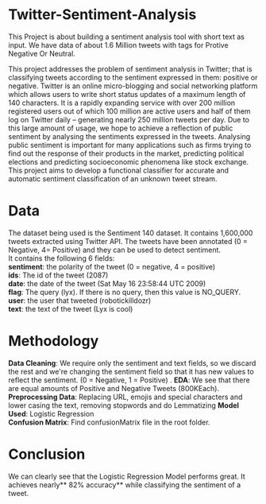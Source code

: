 # Twitter-Sentiment-Analysis
This Project is about building a sentiment analysis tool with short text as input.
We have data of about 1.6 Million tweets with tags for Protive Negative Or Neutral.

This project addresses the problem of sentiment analysis in Twitter; that is classifying
tweets according to the sentiment expressed in them: positive or negative. Twitter is
an online micro-blogging and social networking platform which allows users to write
short status updates of a maximum length of 140 characters. It is a rapidly expanding
service with over 200 million registered users out of which 100 million are active
users and half of them log on Twitter daily – generating nearly 250 million
tweets per day. Due to this large amount of usage, we hope to achieve a reflection of
public sentiment by analysing the sentiments expressed in the tweets. Analysing 
public sentiment is important for many applications such as firms trying to find out
the response of their products in the market, predicting political elections and
predicting socioeconomic phenomena like stock exchange. This project aims
to develop a functional classifier for accurate and automatic sentiment classification
of an unknown tweet stream.

# Data
The dataset being used is the Sentiment 140 dataset. It contains 1,600,000 tweets extracted using  Twitter API.
The tweets have been annotated (0 =  Negative, 4= Positive) and they can be used to detect sentiment.  
It contains the following 6 fields:  
**sentiment**: the polarity of the tweet (0 = negative, 4 = positive)  
**ids**: The id of the tweet (2087)  
**date**: the date of the tweet (Sat May 16 23:58:44 UTC 2009)  
**flag**: The query (lyx). If there is no query, then this value is NO_QUERY.  
**user**: the user that tweeted (robotickilldozr)  
**text**: the text of the tweet (Lyx is cool)  

# Methodology
**Data Cleaning**: We require only the sentiment and text fields, so we discard the rest and  we're changing the sentiment field so that it has new values to reflect  the sentiment. (0 = Negative, 1 = Positive) .
**EDA**: We see that there are equal amounts of Positive and Negative Tweets (800KEach).
**Preprocessing Data**: Replacing URL, emojis and special characters and lower casing the text, removing stopwords and do Lemmatizing
**Model Used**: Logistic Regression  
**Confusion Matrix**: Find confusionMatrix file in the root folder.

# Conclusion
We can clearly see that the Logistic Regression Model performs great. It achieves nearly** 82% accuracy** while classifying the  sentiment of a tweet.  

